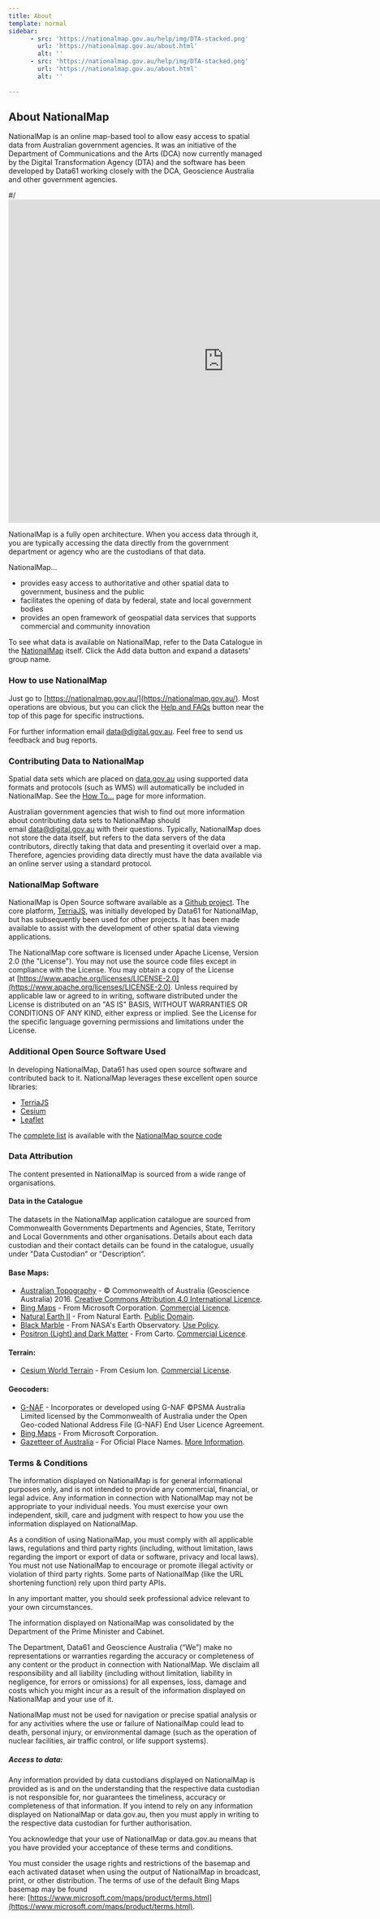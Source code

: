 ```yaml
---
title: About
template: normal
sidebar: 
      - src: 'https://nationalmap.gov.au/help/img/DTA-stacked.png'
        url: 'https://nationalmap.gov.au/about.html'
        alt: ''
      - src: 'https://nationalmap.gov.au/help/img/DTA-stacked.png'
        url: 'https://nationalmap.gov.au/about.html'
        alt: ''
      
---
```


## About NationalMap

NationalMap is an online map-based tool to allow easy access to spatial data from Australian government agencies. It was an initiative of the Department of Communications and the Arts (DCA) now currently managed by the Digital Transformation Agency (DTA) and the software has been developed by Data61 working closely with the DCA, Geoscience Australia and other government agencies.

#/<iframe width="848" height="636" src="https://www.youtube.com/embed/gsEAq0x0xh4" frameborder="0" allow="accelerometer; autoplay; encrypted-media; gyroscope; picture-in-picture" allowfullscreen></iframe>

NationalMap is a fully open architecture. When you access data through it, you are typically accessing the data directly from the government department or agency who are the custodians of that data.

NationalMap...

- provides easy access to authoritative and other spatial data to government, business and the public
- facilitates the opening of data by federal, state and local government bodies
- provides an open framework of geospatial data services that supports commercial and community innovation

To see what data is available on NationalMap, refer to the Data Catalogue in the [NationalMap](https://nationalmap.gov.au/) itself. Click the Add data button and expand a datasets' group name.

### How to use NationalMap

Just go to [https://nationalmap.gov.au/](https://nationalmap.gov.au/). Most operations are obvious, but you can click the [Help and FAQs](https://nationalmap.gov.au/help/help.html) button near the top of this page for specific instructions.

For further information email [data@digital.gov.au](mailto:data@digital.gov.au). Feel free to send us feedback and bug reports.

### Contributing Data to NationalMap

Spatial data sets which are placed on [data.gov.au](https://data.gov.au/) using supported data formats and protocols (such as WMS) will automatically be included in NationalMap. See the [How To...](https://nationalmap.gov.au/help/help.html) page for more information.

Australian government agencies that wish to find out more information about contributing data sets to NationalMap should email [data@digital.gov.au](mailto:data@digital.gov.au) with their questions. Typically, NationalMap does not store the data itself, but refers to the data servers of the data contributors, directly taking that data and presenting it overlaid over a map. Therefore, agencies providing data directly must have the data available via an online server using a standard protocol.

### NationalMap Software

NationalMap is Open Source software available as a [Github project](https://github.com/TerriaJS/nationalmap). The core platform, [TerriaJS](https://github.com/TerriaJS/terriajs), was initially developed by Data61 for NationalMap, but has subsequently been used for other projects. It has been made available to assist with the development of other spatial data viewing applications.

The NationalMap core software is licensed under Apache License, Version 2.0 (the "License"). You may not use the source code files except in compliance with the License. You may obtain a copy of the License at [https://www.apache.org/licenses/LICENSE-2.0](https://www.apache.org/licenses/LICENSE-2.0). Unless required by applicable law or agreed to in writing, software distributed under the License is distributed on an "AS IS" BASIS, WITHOUT WARRANTIES OR CONDITIONS OF ANY KIND, either express or implied. See the License for the specific language governing permissions and limitations under the License.

### Additional Open Source Software Used

In developing NationalMap, Data61 has used open source software and contributed back to it. NationalMap leverages these excellent open source libraries:

- [TerriaJS](https://github.com/TerriaJS/terriajs)
- [Cesium](https://cesiumjs.org/)
- [Leaflet](https://leafletjs.com/)

The [complete list](https://github.com/TerriaJS/nationalmap/blob/master/LICENSE.md) is available with the [NationalMap source code](https://github.com/TerriaJS/nationalmap)

### Data Attribution

The content presented in NationalMap is sourced from a wide range of organisations.

#### Data in the Catalogue

The datasets in the NationalMap application catalogue are sourced from Commonwealth Governments Departments and Agencies, State, Territory and Local Governments and other organisations. Details about each data custodian and their contact details can be found in the catalogue, usually under "Data Custodian" or "Description".

#### Base Maps:

- [Australian Topography](https://data.gov.au/dataset/australian-topographic-base-map-web-mercator-wms) - © Commonwealth of Australia (Geoscience Australia) 2016. [Creative Commons Attribution 4.0 International Licence](https://creativecommons.org/licenses/by/4.0/).
- [Bing Maps](https://www.microsoft.com/en-us/maps/) - From Microsoft Corporation. [Commercial Licence](https://www.microsoft.com/en-us/maps/product).
- [Natural Earth II](https://www.naturalearthdata.com/downloads/10m-raster-data/10m-natural-earth-2/) - From Natural Earth. [Public Domain](https://www.naturalearthdata.com/about/terms-of-use/).
- [Black Marble](https://earthobservatory.nasa.gov/Features/NightLights) - From NASA's Earth Observatory. [Use Policy](https://earthobservatory.nasa.gov/image-use-policy).
- [Positron (Light) and Dark Matter](https://carto.com/location-data-services/basemaps/) - From Carto. [Commercial Licence](https://carto.com/location-data-services/basemaps/).

#### Terrain:

- [Cesium World Terrain](https://cesium.com/content/cesium-world-terrain/) - From Cesium Ion. [Commercial License](https://cesium.com/legal/terms-of-service/).

#### Geocoders:

- [G-NAF](https://data.gov.au/dataset/geocoded-national-address-file-g-naf) - Incorporates or developed using G-NAF ©PSMA Australia Limited licensed by the Commonwealth of Australia under the Open Geo-coded National Address File (G-NAF) End User Licence Agreement.
- [Bing Maps](https://www.microsoft.com/en-us/maps/) - From Microsoft Corporation.
- [Gazetteer of Australia](https://ecat.ga.gov.au/geonetwork/srv/eng/catalog.search#/metadata/e19a92fa-257c-159d-e044-00144fdd4fa6) - For Oficial Place Names. [More Information](https://s3-ap-southeast-2.amazonaws.com/fsdf.placenames/DPS/Composite+Gazetteer+DPS.pdf).

### Terms & Conditions

The information displayed on NationalMap is for general informational purposes only, and is not intended to provide any commercial, financial, or legal advice. Any information in connection with NationalMap may not be appropriate to your individual needs. You must exercise your own independent, skill, care and judgment with respect to how you use the information displayed on NationalMap.

As a condition of using NationalMap, you must comply with all applicable laws, regulations and third party rights (including, without limitation, laws regarding the import or export of data or software, privacy and local laws). You must not use NationalMap to encourage or promote illegal activity or violation of third party rights. Some parts of NationalMap (like the URL shortening function) rely upon third party APIs.

In any important matter, you should seek professional advice relevant to your own circumstances.

The information displayed on NationalMap was consolidated by the Department of the Prime Minister and Cabinet.

The Department, Data61 and Geoscience Australia (“We”) make no representations or warranties regarding the accuracy or completeness of any content or the product in connection with NationalMap. We disclaim all responsibility and all liability (including without limitation, liability in negligence, for errors or omissions) for all expenses, loss, damage and costs which you might incur as a result of the information displayed on NationalMap and your use of it.

NationalMap must not be used for navigation or precise spatial analysis or for any activities where the use or failure of NationalMap could lead to death, personal injury, or environmental damage (such as the operation of nuclear facilities, air traffic control, or life support systems).

##### Access to data:

Any information provided by data custodians displayed on NationalMap is provided as is and on the understanding that the respective data custodian is not responsible for, nor guarantees the timeliness, accuracy or completeness of that information. If you intend to rely on any information displayed on NationalMap or data.gov.au, then you must apply in writing to the respective data custodian for further authorisation.

You acknowledge that your use of NationalMap or data.gov.au means that you have provided your acceptance of these terms and conditions.

You must consider the usage rights and restrictions of the basemap and each activated dataset when using the output of NationalMap in broadcast, print, or other distribution. The terms of use of the default Bing Maps basemap may be found here: [https://www.microsoft.com/maps/product/terms.html](https://www.microsoft.com/maps/product/terms.html).